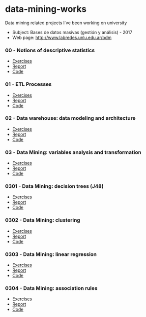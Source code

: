 # data-mining-works
Data mining related projects I've been working on university

- Subject: Bases de datos masivas (gestión y análisis) - 2017
- Web page: http://www.labredes.unlu.edu.ar/bdm

### 00 - Notions of descriptive statistics

- [Exercises](https://drive.google.com/open?id=0B13cNeaiufwVYmY2Q3ZtenNaYVU)
- [Report](https://drive.google.com/open?id=1dIrguEKV3SaQq4FPp2bRdh-Nv9PavMAl7sY9L2SUhA0)
- [Code](00)

### 01 - ETL Processes

- [Exercises](https://drive.google.com/open?id=0B13cNeaiufwVR3dFcTdZeG8ySHc)
- [Report](https://drive.google.com/open?id=1aqAShDYIcNRKWI95Wt7PmCzrJxxYP4TlejGynzlppAg)
- [Code](01)

### 02 - Data warehouse: data modeling and architecture

- [Exercises](https://drive.google.com/open?id=0B13cNeaiufwValU5bGdqYjlhOFU)
- [Report](https://drive.google.com/open?id=1cC5XsNfetTGXX8P1AQVcJFBgRL_-oT3oCVcM_oA7iU4)
- [Code](02)

### 03 - Data Mining: variables analysis and transformation 

- [Exercises](https://drive.google.com/open?id=0B13cNeaiufwVRm5felhRaks5QnM)
- [Report](https://drive.google.com/open?id=1wXmuuCYnQjOs-JFKApjOPja-mFyNemWOcosxtFjOHNc)
- [Code](03)

### 0301 - Data Mining: decision trees (J48) 

- [Exercises](https://drive.google.com/open?id=0B13cNeaiufwVbVZ1amNBcWJmYUk)
- [Report](https://drive.google.com/open?id=1Htepb2N8zZQd2_VL-9xmJpmaov6KCinE0krxPwOdJs0)
- [Code](0301)

### 0302 - Data Mining: clustering 

- [Exercises](https://drive.google.com/open?id=0B13cNeaiufwVaVFDemVmUmYxZ0k)
- [Report](https://drive.google.com/open?id=1gTT4Z20RpV4Z0vhd6s4zgNvktIwhEHj-1ZQvisA0tNE)
- [Code](0302)

### 0303 - Data Mining: linear regression 

- [Exercises](https://drive.google.com/open?id=0B13cNeaiufwVTDFHdDVTYnFnYTA)
- [Report](https://drive.google.com/open?id=1lOGftvGwR3WXxUTncy3siIg17-dJxOt6w1taZrPerPM)
- [Code](0303)

### 0304 - Data Mining: association rules

- [Exercises](https://drive.google.com/open?id=1yhga671Nv4OZTRIfpWpHEhZY8tIv1QlO)
- [Report](https://drive.google.com/open?id=1Ob9QAOEAOQ852jSz-8A23Xd7wJtFdnR2K59GJoKQYpU)
- [Code](0304)
